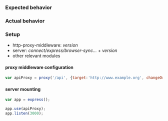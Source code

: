 ### Expected behavior

### Actual behavior

### Setup

* http-proxy-middleware: _version_
* server: _connect/express/browser-sync..._ + _version_
* other relevant modules

#### proxy middleware configuration
```javascript
var apiProxy = proxy('/api', {target:'http://www.example.org', changeOrigin:true});
```
#### server mounting
```javascript
var app = express();

app.use(apiProxy);
app.listen(3000);
```
